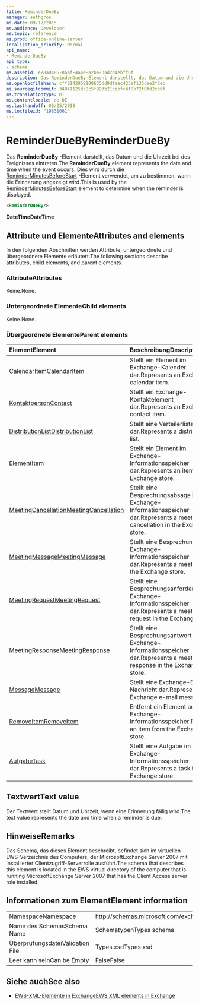 ```yaml
---
title: ReminderDueBy
manager: sethgros
ms.date: 09/17/2015
ms.audience: Developer
ms.topic: reference
ms.prod: office-online-server
localization_priority: Normal
api_name:
- ReminderDueBy
api_type:
- schema
ms.assetid: e28a0485-86af-4a4e-a2ba-3ad2d4ebff6f
description: Das ReminderDueBy-Element darstellt, das Datum und die Uhrzeit bei des Ereignisses eintreten. Dies wird durch die ReminderMinutesBeforeStart-Element verwendet, um zu bestimmen, wann die Erinnerung angezeigt wird.
ms.openlocfilehash: cff8142958108635dd9dfaec425af135dee2f2eb
ms.sourcegitcommit: 34041125dc8c5f993b21cebfc4f8b72f0fd2cb6f
ms.translationtype: MT
ms.contentlocale: de-DE
ms.lasthandoff: 06/25/2018
ms.locfileid: "19831061"
---
```

# <a name="reminderdueby"></a><span data-ttu-id="320e3-104">ReminderDueBy</span><span class="sxs-lookup"><span data-stu-id="320e3-104">ReminderDueBy</span></span>

<span data-ttu-id="320e3-105">Das **ReminderDueBy** -Element darstellt, das Datum und die Uhrzeit bei des Ereignisses eintreten.</span><span class="sxs-lookup"><span data-stu-id="320e3-105">The **ReminderDueBy** element represents the date and time when the event occurs.</span></span> <span data-ttu-id="320e3-106">Dies wird durch die [ReminderMinutesBeforeStart](reminderminutesbeforestart.md) -Element verwendet, um zu bestimmen, wann die Erinnerung angezeigt wird.</span><span class="sxs-lookup"><span data-stu-id="320e3-106">This is used by the [ReminderMinutesBeforeStart](reminderminutesbeforestart.md) element to determine when the reminder is displayed.</span></span> 
  
```xml
<ReminderDueBy/>
```

 <span data-ttu-id="320e3-107">**DateTime**</span><span class="sxs-lookup"><span data-stu-id="320e3-107">**DateTime**</span></span>
## <a name="attributes-and-elements"></a><span data-ttu-id="320e3-108">Attribute und Elemente</span><span class="sxs-lookup"><span data-stu-id="320e3-108">Attributes and elements</span></span>

<span data-ttu-id="320e3-109">In den folgenden Abschnitten werden Attribute, untergeordnete und übergeordnete Elemente erläutert.</span><span class="sxs-lookup"><span data-stu-id="320e3-109">The following sections describe attributes, child elements, and parent elements.</span></span>
  
### <a name="attributes"></a><span data-ttu-id="320e3-110">Attribute</span><span class="sxs-lookup"><span data-stu-id="320e3-110">Attributes</span></span>

<span data-ttu-id="320e3-111">Keine.</span><span class="sxs-lookup"><span data-stu-id="320e3-111">None.</span></span>
  
### <a name="child-elements"></a><span data-ttu-id="320e3-112">Untergeordnete Elemente</span><span class="sxs-lookup"><span data-stu-id="320e3-112">Child elements</span></span>

<span data-ttu-id="320e3-113">Keine.</span><span class="sxs-lookup"><span data-stu-id="320e3-113">None.</span></span>
  
### <a name="parent-elements"></a><span data-ttu-id="320e3-114">Übergeordnete Elemente</span><span class="sxs-lookup"><span data-stu-id="320e3-114">Parent elements</span></span>

|<span data-ttu-id="320e3-115">**Element**</span><span class="sxs-lookup"><span data-stu-id="320e3-115">**Element**</span></span>|<span data-ttu-id="320e3-116">**Beschreibung**</span><span class="sxs-lookup"><span data-stu-id="320e3-116">**Description**</span></span>|
|:-----|:-----|
|[<span data-ttu-id="320e3-117">CalendarItem</span><span class="sxs-lookup"><span data-stu-id="320e3-117">CalendarItem</span></span>](calendaritem.md) <br/> |<span data-ttu-id="320e3-118">Stellt ein Element im Exchange-Kalender dar.</span><span class="sxs-lookup"><span data-stu-id="320e3-118">Represents an Exchange calendar item.</span></span>  <br/> |
|[<span data-ttu-id="320e3-119">Kontaktperson</span><span class="sxs-lookup"><span data-stu-id="320e3-119">Contact</span></span>](contact.md) <br/> |<span data-ttu-id="320e3-120">Stellt ein Exchange-Kontaktelement dar.</span><span class="sxs-lookup"><span data-stu-id="320e3-120">Represents an Exchange contact item.</span></span>  <br/> |
|[<span data-ttu-id="320e3-121">DistributionList</span><span class="sxs-lookup"><span data-stu-id="320e3-121">DistributionList</span></span>](distributionlist.md) <br/> |<span data-ttu-id="320e3-122">Stellt eine Verteilerliste dar.</span><span class="sxs-lookup"><span data-stu-id="320e3-122">Represents a distribution list.</span></span>  <br/> |
|[<span data-ttu-id="320e3-123">Element</span><span class="sxs-lookup"><span data-stu-id="320e3-123">Item</span></span>](item.md) <br/> |<span data-ttu-id="320e3-124">Stellt ein Element im Exchange-Informationsspeicher dar.</span><span class="sxs-lookup"><span data-stu-id="320e3-124">Represents an item in the Exchange store.</span></span>  <br/> |
|[<span data-ttu-id="320e3-125">MeetingCancellation</span><span class="sxs-lookup"><span data-stu-id="320e3-125">MeetingCancellation</span></span>](meetingcancellation.md) <br/> |<span data-ttu-id="320e3-126">Stellt eine Besprechungsabsage im Exchange-Informationsspeicher dar.</span><span class="sxs-lookup"><span data-stu-id="320e3-126">Represents a meeting cancellation in the Exchange store.</span></span>  <br/> |
|[<span data-ttu-id="320e3-127">MeetingMessage</span><span class="sxs-lookup"><span data-stu-id="320e3-127">MeetingMessage</span></span>](meetingmessage.md) <br/> |<span data-ttu-id="320e3-128">Stellt eine Besprechung im Exchange-Informationsspeicher dar.</span><span class="sxs-lookup"><span data-stu-id="320e3-128">Represents a meeting in the Exchange store.</span></span>  <br/> |
|[<span data-ttu-id="320e3-129">MeetingRequest</span><span class="sxs-lookup"><span data-stu-id="320e3-129">MeetingRequest</span></span>](meetingrequest.md) <br/> |<span data-ttu-id="320e3-130">Stellt eine Besprechungsanforderung im Exchange-Informationsspeicher dar.</span><span class="sxs-lookup"><span data-stu-id="320e3-130">Represents a meeting request in the Exchange store.</span></span>  <br/> |
|[<span data-ttu-id="320e3-131">MeetingResponse</span><span class="sxs-lookup"><span data-stu-id="320e3-131">MeetingResponse</span></span>](meetingresponse.md) <br/> |<span data-ttu-id="320e3-132">Stellt eine Besprechungsantwort im Exchange-Informationsspeicher dar.</span><span class="sxs-lookup"><span data-stu-id="320e3-132">Represents a meeting response in the Exchange store.</span></span>  <br/> |
|[<span data-ttu-id="320e3-133">Message</span><span class="sxs-lookup"><span data-stu-id="320e3-133">Message</span></span>](message-ex15websvcsotherref.md) <br/> |<span data-ttu-id="320e3-134">Stellt eine Exchange-E-Mail-Nachricht dar.</span><span class="sxs-lookup"><span data-stu-id="320e3-134">Represents an Exchange e-mail message.</span></span>  <br/> |
|[<span data-ttu-id="320e3-135">RemoveItem</span><span class="sxs-lookup"><span data-stu-id="320e3-135">RemoveItem</span></span>](removeitem.md) <br/> |<span data-ttu-id="320e3-136">Entfernt ein Element aus dem Exchange-Informationsspeicher.</span><span class="sxs-lookup"><span data-stu-id="320e3-136">Removes an item from the Exchange store.</span></span>  <br/> |
|[<span data-ttu-id="320e3-137">Aufgabe</span><span class="sxs-lookup"><span data-stu-id="320e3-137">Task</span></span>](task.md) <br/> |<span data-ttu-id="320e3-138">Stellt eine Aufgabe im Exchange-Informationsspeicher dar.</span><span class="sxs-lookup"><span data-stu-id="320e3-138">Represents a task in the Exchange store.</span></span>  <br/> |
   
## <a name="text-value"></a><span data-ttu-id="320e3-139">Textwert</span><span class="sxs-lookup"><span data-stu-id="320e3-139">Text value</span></span>

<span data-ttu-id="320e3-140">Der Textwert stellt Datum und Uhrzeit, wenn eine Erinnerung fällig wird.</span><span class="sxs-lookup"><span data-stu-id="320e3-140">The text value represents the date and time when a reminder is due.</span></span>
  
## <a name="remarks"></a><span data-ttu-id="320e3-141">Hinweise</span><span class="sxs-lookup"><span data-stu-id="320e3-141">Remarks</span></span>

<span data-ttu-id="320e3-142">Das Schema, das dieses Element beschreibt, befindet sich im virtuellen EWS-Verzeichnis des Computers, der MicrosoftExchange Server 2007 mit installierter Clientzugriff-Serverrolle ausführt.</span><span class="sxs-lookup"><span data-stu-id="320e3-142">The schema that describes this element is located in the EWS virtual directory of the computer that is running MicrosoftExchange Server 2007 that has the Client Access server role installed.</span></span>
  
## <a name="element-information"></a><span data-ttu-id="320e3-143">Informationen zum Element</span><span class="sxs-lookup"><span data-stu-id="320e3-143">Element information</span></span>

|||
|:-----|:-----|
|<span data-ttu-id="320e3-144">Namespace</span><span class="sxs-lookup"><span data-stu-id="320e3-144">Namespace</span></span>  <br/> |http://schemas.microsoft.com/exchange/services/2006/types  <br/> |
|<span data-ttu-id="320e3-145">Name des Schemas</span><span class="sxs-lookup"><span data-stu-id="320e3-145">Schema Name</span></span>  <br/> |<span data-ttu-id="320e3-146">Schematypen</span><span class="sxs-lookup"><span data-stu-id="320e3-146">Types schema</span></span>  <br/> |
|<span data-ttu-id="320e3-147">Überprüfungsdatei</span><span class="sxs-lookup"><span data-stu-id="320e3-147">Validation File</span></span>  <br/> |<span data-ttu-id="320e3-148">Types.xsd</span><span class="sxs-lookup"><span data-stu-id="320e3-148">Types.xsd</span></span>  <br/> |
|<span data-ttu-id="320e3-149">Leer kann sein</span><span class="sxs-lookup"><span data-stu-id="320e3-149">Can be Empty</span></span>  <br/> |<span data-ttu-id="320e3-150">False</span><span class="sxs-lookup"><span data-stu-id="320e3-150">False</span></span>  <br/> |
   
## <a name="see-also"></a><span data-ttu-id="320e3-151">Siehe auch</span><span class="sxs-lookup"><span data-stu-id="320e3-151">See also</span></span>



- [<span data-ttu-id="320e3-152">EWS-XML-Elemente in Exchange</span><span class="sxs-lookup"><span data-stu-id="320e3-152">EWS XML elements in Exchange</span></span>](ews-xml-elements-in-exchange.md)

